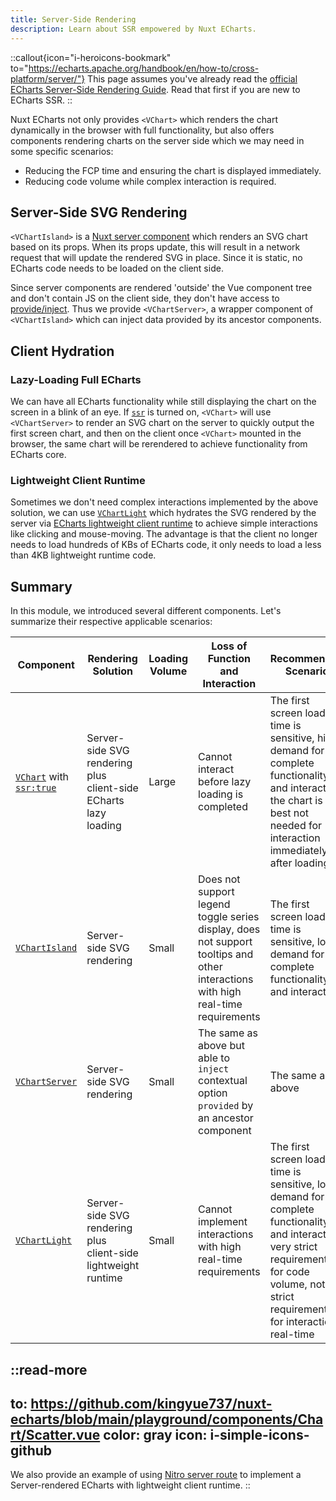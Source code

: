 ```yaml
---
title: Server-Side Rendering
description: Learn about SSR empowered by Nuxt ECharts.
---
```


::callout{icon="i-heroicons-bookmark" to="https://echarts.apache.org/handbook/en/how-to/cross-platform/server/"}
This page assumes you've already read the [official ECharts Server-Side Rendering Guide](https://echarts.apache.org/handbook/en/how-to/cross-platform/server/). Read that first if you are new to ECharts SSR.
::

Nuxt ECharts not only provides `<VChart>` which renders the chart dynamically in the browser with full functionality, but also offers components rendering charts on the server side which we may need in some specific scenarios:

- Reducing the FCP time and ensuring the chart is displayed immediately.
- Reducing code volume while complex interaction is required.

## Server-Side SVG Rendering

`<VChartIsland>` is a [Nuxt server component](https://nuxt.com/docs/guide/directory-structure/components#server-components) which renders an SVG chart based on its props. When its props update, this will result in a network request that will update the rendered SVG in place. Since it is static, no ECharts code needs to be loaded on the client side.

Since server components are rendered 'outside' the Vue component tree and don't contain JS on the client side, they don't have access to [provide/inject](/guides/provide-inject). Thus we provide `<VChartServer>`, a wrapper component of `<VChartIsland>` which can inject data provided by its ancestor components.

## Client Hydration

### Lazy-Loading Full ECharts

We can have all ECharts functionality while still displaying the chart on the screen in a blink of an eye. If [`ssr`](/getting-started/configuration#ssr) is turned on, `<VChart>` will use `<VChartServer>` to render an SVG chart on the server to quickly output the first screen chart, and then on the client once `<VChart>` mounted in the browser, the same chart will be rerendered to achieve functionality from ECharts core.

### Lightweight Client Runtime

Sometimes we don't need complex interactions implemented by the above solution, we can use [`VChartLight`](/components/v-chart-light) which hydrates the SVG rendered by the server via [ECharts lightweight client runtime](https://echarts.apache.org/handbook/en/how-to/cross-platform/server#lightweight-client-runtime) to achieve simple interactions like clicking and mouse-moving. The advantage is that the client no longer needs to load hundreds of KBs of ECharts code, it only needs to load a less than 4KB lightweight runtime code.

## Summary

In this module, we introduced several different components. Let's summarize their respective applicable scenarios:

|Component|Rendering Solution|Loading Volume|Loss of Function and Interaction|Recommended Scenario|
|---|---|---|---|---|
|[`VChart`](/components/v-chart) with [`ssr:true`](/getting-started/configuration#ssr)|Server-side SVG rendering plus client-side ECharts lazy loading|Large|Cannot interact before lazy loading is completed|The first screen load time is sensitive, high demand for complete functionality and interaction, the chart is best not needed for interaction immediately after loading|
|[`VChartIsland`](/components/v-chart-island)|Server-side SVG rendering|Small|Does not support legend toggle series display, does not support tooltips and other interactions with high real-time requirements|The first screen load time is sensitive, low demand for complete functionality and interaction|
|[`VChartServer`](/components/v-chart-server)|Server-side SVG rendering|Small|The same as above but able to `inject` contextual option `provided` by an ancestor component|The same as above|
|[`VChartLight`]((/components/v-chart-light))|Server-side SVG rendering plus client-side lightweight runtime|Small|Cannot implement interactions with high real-time requirements|The first screen load time is sensitive, low demand for complete functionality and interaction, very strict requirements for code volume, not strict requirements for interaction real-time|


::read-more
---
to: https://github.com/kingyue737/nuxt-echarts/blob/main/playground/components/Chart/Scatter.vue
color: gray
icon: i-simple-icons-github
---
We also provide an example of using [Nitro server route](https://nuxt.com/docs/guide/directory-structure/server) to implement a Server-rendered ECharts with lightweight client runtime.
::
